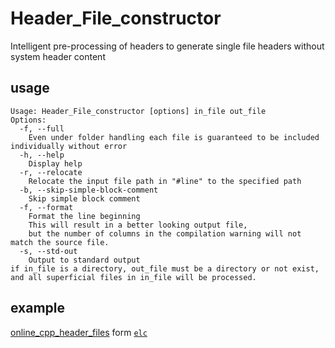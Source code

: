 # Header_File_constructor

Intelligent pre-processing of headers to generate single file headers without system header content

## usage

```text
Usage: Header_File_constructor [options] in_file out_file
Options:
  -f, --full
    Even under folder handling each file is guaranteed to be included individually without error
  -h, --help
    Display help
  -r, --relocate
    Relocate the input file path in "#line" to the specified path
  -b, --skip-simple-block-comment
    Skip simple block comment
  -f, --format
    Format the line beginning
    This will result in a better looking output file,
    but the number of columns in the compilation warning will not match the source file.
  -s, --std-out
    Output to standard output
if in_file is a directory, out_file must be a directory or not exist,
and all superficial files in in_file will be processed.
```

## example

[online_cpp_header_files](https://github.com/ELC-lang/online_cpp_header_files/tree/master/files) form [`elc`](https://github.com/ELC-lang/ELC/blob/master/parts/header_file/files/elc)
